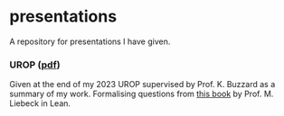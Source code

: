 # presentations
A repository for presentations I have given.

### UROP ([pdf](https://github.com/archiebrowne/presentations/blob/main/UROP%20presentation/UROP2023.pdf))

Given at the end of my 2023 UROP supervised by Prof. K. Buzzard as a summary of my work. Formalising questions from [this book](https://web.math.ucsb.edu/~agboola/teaching/2021/fall/8/liebeck.pdf) by Prof. M. Liebeck in Lean.